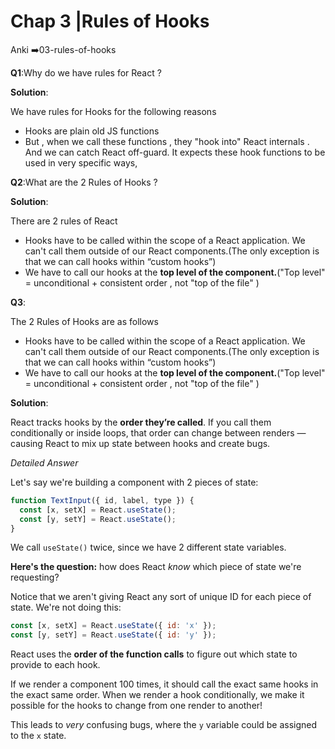 # Chap 3 |Rules of Hooks

Anki ➡️03-rules-of-hooks

**Q1**:Why do we have rules for React ? 

**Solution**:

We have rules for Hooks for the following reasons 

- Hooks are plain old JS functions
- But , when we call these functions , they "hook into" React internals . And we can catch React off-guard. It expects these hook functions to be used in very specific ways,

**Q2**:What are the 2 Rules of Hooks ?

**Solution**:

There are 2 rules of React 

- Hooks have to be called within the scope of a React application. We can't call them outside of our React components.(The only exception is that we can call hooks within “custom hooks”)
- We have to call our hooks at the **top level of the component.**("Top level" = unconditional + consistent order , not "top of the file" )

**Q3**:

The 2 Rules of Hooks are as follows 

- Hooks have to be called within the scope of a React application. We can't call them outside of our React components.(The only exception is that we can call hooks within “custom hooks”)
- We have to call our hooks at the **top level of the component.**("Top level" = unconditional + consistent order , not "top of the file" )

**Solution**:

React tracks hooks by the **order they’re called**. If you call them conditionally or inside loops, that order can change between renders — causing React to mix up state between hooks and create bugs.



*Detailed Answer* 

Let's say we're building a component with 2 pieces of state:

```js
function TextInput({ id, label, type }) {
  const [x, setX] = React.useState();
  const [y, setY] = React.useState();
}
```

We call `useState()` twice, since we have 2 different state variables.

**Here's the question:** how does React *know* which piece of state we're requesting?

Notice that we aren't giving React any sort of unique ID for each piece of state. We're not doing this:

```js
const [x, setX] = React.useState({ id: 'x' });
const [y, setY] = React.useState({ id: 'y' });
```

React uses the **order of the function calls** to figure out which state to provide to each hook.

If we render a component 100 times, it should call the exact same hooks in the exact same order. When we render a hook conditionally, we make it  possible for the hooks to change from one render to another!

This leads to *very* confusing bugs, where the `y` variable could be assigned to the `x` state.